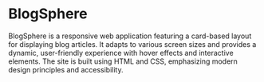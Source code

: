 # BlogSphere
BlogSphere is a responsive web application featuring a card-based layout for displaying blog articles. It adapts to various screen sizes and provides a dynamic, user-friendly experience with hover effects and interactive elements. The site is built using HTML and CSS, emphasizing modern design principles and accessibility.
